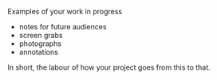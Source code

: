 Examples of your work in progress
* notes for future audiences
* screen grabs
* photographs
* annotations

In short, the labour of how your project goes from this to that.

